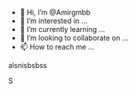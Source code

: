 - 👋 Hi, I’m @Amirgmbb
- 👀 I’m interested in ...
- 🌱 I’m currently learning ...
- 💞️ I’m looking to collaborate on ...
- 📫 How to reach me ...

<!---
Amirgmbb/Amirgmbb is a ✨ special ✨ repository because its `README.md` (this file) appears on your GitHub profile.
You can click the Preview link to take a look at your changes.
--->alsnisbsbss
S
